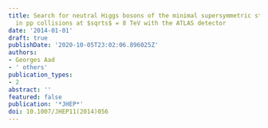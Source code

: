 ```yaml
---
title: Search for neutral Higgs bosons of the minimal supersymmetric standard model
  in pp collisions at $sqrts$ = 8 TeV with the ATLAS detector
date: '2014-01-01'
draft: true
publishDate: '2020-10-05T23:02:06.896025Z'
authors:
- Georges Aad
- ' others'
publication_types:
- 2
abstract: ''
featured: false
publication: '*JHEP*'
doi: 10.1007/JHEP11(2014)056
---
```


